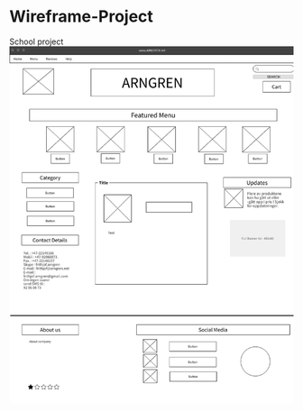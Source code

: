 # Wireframe-Project
School project
![Wireframe Project](https://github.com/Kamo-muroa/Wireframe-Project/blob/main/Page_1.png)
